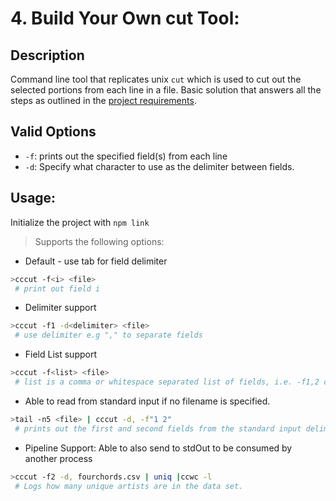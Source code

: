 # 4. Build Your Own cut Tool:

## Description

Command line tool that replicates unix `cut` which is used to cut out the selected portions from each line in a file. Basic solution that answers all the steps as outlined in the [project requirements](https://codingchallenges.fyi/challenges/challenge-cut/).

## Valid Options

- `-f`: prints out the specified field(s) from each line
- `-d`: Specify what character to use as the delimiter between fields. 

## Usage:

Initialize the project with `npm link`

> Supports the following options:
- Default - use tab for field delimiter
```bash
>cccut -f<i> <file>
 # print out field i
```

- Delimiter support
```bash
>cccut -f1 -d<delimiter> <file>
 # use delimiter e.g "," to separate fields
```

- Field List support
```bash
>cccut -f<list> <file>
 # list is a comma or whitespace separated list of fields, i.e. -f1,2 or -f“1 2”
```

- Able to read from standard input if no filename is specified.

```bash
>tail -n5 <file> | cccut -d, -f"1 2"
 # prints out the first and second fields from the standard input delimited by ","
```

- Pipeline Support: Able to also send to stdOut to be consumed by another process

```bash
>cccut -f2 -d, fourchords.csv | uniq |ccwc -l
 # Logs how many unique artists are in the data set. 
```